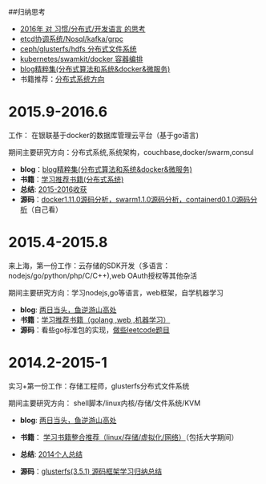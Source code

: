 ##归纳思考
- [ 2016年 对 习惯/分布式/开发语言 的思考](https://github.com/yucs/yucs-awesome-resource/blob/master/2015-2016收获.md)
- [etcd协调系统/Nosql/kafka/grpc](https://github.com/yucs/yucs-awesome-resource/blob/master/%E5%8D%8F%E8%B0%83%E7%B3%BB%2B%E7%BB%9F%E6%B6%88%E6%81%AF%E9%98%9F%E5%88%97%2Bnosql.md)
- [ceph/glusterfs/hdfs 分布式文件系统](https://github.com/yucs/yucs-awesome-resource/blob/master/filesystem(ceph%2Cglusterfs%2Chdfs).md)
- [kubernetes/swamkit/docker 容器编排]()
- [blog精粹集(分布式算法和系统&docker&微服务)](https://github.com/yucs/yucs-awesome-resource/blob/master/blog%E7%B2%BE%E7%B2%B9%E9%9B%86(%E5%88%86%E5%B8%83%E5%BC%8F%E7%AE%97%E6%B3%95%E5%92%8C%E7%B3%BB%E7%BB%9F%26docker%26%E5%BE%AE%E6%9C%8D%E5%8A%A1).md)
- 书籍推荐：[分布式系统方向](https://github.com/yucs/yucs-awesome-resource/blob/master/%E5%AD%A6%E4%B9%A0%E6%8E%A8%E8%8D%90%E4%B9%A6%E7%B1%8D(%E5%88%86%E5%B8%83%E5%BC%8F%E7%B3%BB%E7%BB%9F).md)

##
# 2015.9-2016.6 #
工作： 在银联基于docker的数据库管理云平台（基于go语言)

期间主要研究方向：分布式系统,系统架构，couchbase,docker/swarm,consul

- **blog**：[blog精粹集(分布式算法和系统&docker&微服务)](https://github.com/yucs/yucs-awesome-resource/blob/master/blog%E7%B2%BE%E7%B2%B9%E9%9B%86(%E5%88%86%E5%B8%83%E5%BC%8F%E7%AE%97%E6%B3%95%E5%92%8C%E7%B3%BB%E7%BB%9F%26docker%26%E5%BE%AE%E6%9C%8D%E5%8A%A1).md)
- **书籍**：[学习推荐书籍(分布式系统)](https://github.com/yucs/yucs-awesome-resource/blob/master/%E5%AD%A6%E4%B9%A0%E6%8E%A8%E8%8D%90%E4%B9%A6%E7%B1%8D(%E5%88%86%E5%B8%83%E5%BC%8F%E7%B3%BB%E7%BB%9F).md)
- **总结**: [2015-2016收获](https://github.com/yucs/yucs-awesome-resource/blob/master/2015-2016收获.md) 
- **源码**：[docker1.11.0源码分析，swarm1.1.0源码分析，containerd0.1.0源码分析](https://github.com/yucs/yucs-awesome-resource/tree/master/code-analyse)（自己看）

# 2015.4-2015.8 #
来上海，第一份工作：云存储的SDK开发（多语言：nodejs/go/python/php/C/C++),web OAuth授权等其他杂活

期间主要研究方向：学习nodejs,go等语言，web框架，自学机器学习

- **blog**: [两日当头，鱼逆游山高处](http://blog.csdn.net/u010129347) 
- **书籍**：[学习推荐书籍（golang ,web ,机器学习）](http://blog.csdn.net/u010129347/article/details/46601571)
- **源码**：看些go标准包的实现，[做些leetcode题目](https://github.com/yucs/leetcode)

# 2014.2-2015-1 #
实习+第一份工作：存储工程师，glusterfs分布式文件系统

期间主要研究方向： shell脚本/linux内核/存储/文件系统/KVM

 - **blog**: [两日当头，鱼逆游山高处](http://blog.csdn.net/u010129347)

- **书籍**： [学习书籍整合推荐（linux/存储/虚拟化/网络）](http://blog.csdn.net/u010129347/article/details/43699973)（包括大学期间）

- **总结**: [2014个人总结](http://blog.csdn.net/u010129347/article/details/43935727)
- **源码**：[glusterfs(3.5.1) 源码框架学习归纳总结](http://blog.csdn.net/u010129347/article/details/43955397)

